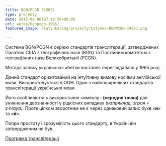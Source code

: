 ```yaml
---
title: BGN/PCGN (1965)
type: projekty
date: 2015-06-06T07:18:56+00:00
url: works/bgnpcgn-1965/
featured_image: /latynka/img/projecty/Latynka-BGNPCGN-19651.png

---
```

Система BGN/PCGN є серією стандартів транслітерації, затверджених Палатою США з географічних назв (BGN) та Постійним комітетом з географічних назв Великобританії (PCGN). 

<!--more-->

Метода запису української абетки востаннє переглядалася у 1965 році.

Даний стандарт орієнтований на інтуїтивну вимову носіями англійської мови. Використовується в ООН. Один з найпоширеніших стандартів транслітерації української мови.

Його особливістю є використання символу **· (середня точка)** для уникнення двозначності у рідкісних випадках _(наприклад, зграя = z·hraya)_. Проте цілком зворотним не є через однаковий запис букв «**и**» та «**й**».

Попри простоту і зрозумілість цього стандарту, в Україні він затвердженим не був.

<a href="http://translit.kh.ua/?tkpn#bgn" target="_blank">Програма транслітерації</a>